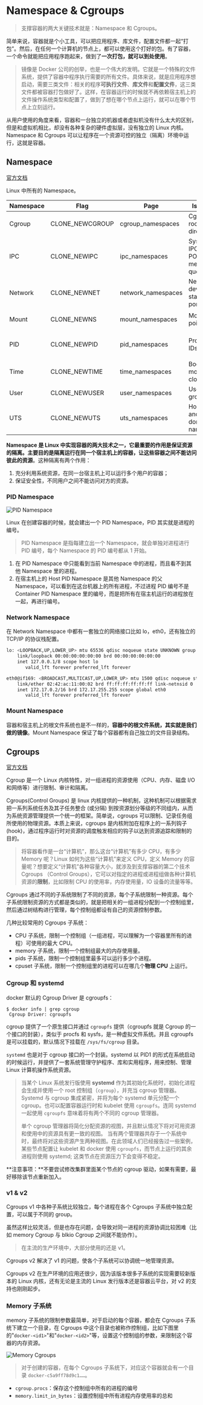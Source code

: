 # Namespace & Cgroups

> 支撑容器的两大关键技术就是：Namespace 和 Cgroups。

简单来说，容器就是个小工具，可以把应用程序、库文件，配置文件都一起“打包”。然后，在任何一个计算机的节点上，都可以使用这个打好的包。有了容器，一个命令就能把应用程序跑起来，做到了**一次打包，就可以到处使用**。

> 镜像是 Docker 公司的创举，也是一个伟大的发明。它就是一个特殊的文件系统，提供了容器中程序执行需要的所有文件。具体来说，就是应用程序想启动，需要三类文件：相关的程序**可执行文件**、**库文件**和**配置文件**，这三类文件都被容器打包做好了。这样，在容器运行的时候就不再依赖宿主机上的文件操作系统类型和配置了，做到了想在哪个节点上运行，就可以在哪个节点上立刻运行。

从用户使用的角度来看，容器和一台独立的机器或者虚拟机没有什么太大的区别，但是和虚拟机相比，却没有各种复杂的硬件虚拟层，没有独立的 Linux 内核。Namespace 和 Cgroups 可以让程序在一个资源可控的独立（隔离）环境中运行，这就是容器。

## Namespace

[官方文档](https://man7.org/linux/man-pages/man7/namespaces.7.html)

Linux 中所有的 Namespace。

|Namespace|Flag|Page|Isolates|description
|---|---|---|---|---|
|Cgroup|CLONE_NEWCGROUP|cgroup_namespaces|Cgroup root directory|
|IPC|CLONE_NEWIPC|ipc_namespaces|System V IPC, POSIX message queues|
|Network|CLONE_NEWNET|network_namespaces|Network devices, stacks, ports, etc.|负责管理网络环境的隔离
|Mount|CLONE_NEWNS|mount_namespaces|Mount points|管理文件系统的隔离
|PID|CLONE_NEWPID|pid_namespaces|Process IDs|负责隔离不同容器的进程
|Time|CLONE_NEWTIME|time_namespaces|Boot and monotonic clocks|
|User|CLONE_NEWUSER|user_namespaces|User and group IDs|
|UTS|CLONE_NEWUTS|uts_namespaces|Hostname and NIS domain name|

**Namespace 是 Linux 中实现容器的两大技术之一，它最重要的作用是保证资源的隔离。主要目的是隔离运行在同一个宿主机上的容器，让这些容器之间不能访问彼此的资源**。这种隔离有两个作用：

1. 充分利用系统资源，在同一台宿主机上可以运行多个用户的容器；
2. 保证安全性，不同用户之间不能访问对方的资源。

### PID Namespace

![PID Namespace](/resources/pid-namespace.webp)

Linux 在创建容器的时候，就会建出一个 PID Namespace，PID 其实就是进程的编号。

> PID Namespace 是指每建立出一个 Namespace，就会单独对进程进行 PID 编号，每个 Namespace 的 PID 编号都从 1 开始。

1. 在 PID Namespace 中只能看到当前 Namespace 中的进程，而且看不到其他 Namespace 里的进程。
2. 在宿主机上的 Host PID Namespace 是其他 Namespace 的父 Namespace，可以看到在这台机器上的所有进程，不过进程 PID 编号不是 Container PID Namespace 里的编号，而是把所有在宿主机运行的进程放在一起，再进行编号。

### Network Namespace

在 Network Namespace 中都有一套独立的网络接口比如 lo，eth0，还有独立的 TCP/IP 的协议栈配置。

```bash
lo: <LOOPBACK,UP,LOWER_UP> mtu 65536 qdisc noqueue state UNKNOWN group default qlen 1000
    link/loopback 00:00:00:00:00:00 brd 00:00:00:00:00:00
    inet 127.0.0.1/8 scope host lo
       valid_lft forever preferred_lft forever

eth0@if169: <BROADCAST,MULTICAST,UP,LOWER_UP> mtu 1500 qdisc noqueue state UP group default
    link/ether 02:42:ac:11:00:02 brd ff:ff:ff:ff:ff:ff link-netnsid 0
    inet 172.17.0.2/16 brd 172.17.255.255 scope global eth0
       valid_lft forever preferred_lft forever
```

### Mount Namespace

容器和宿主机上的根文件系统也是不一样的，**容器中的根文件系统，其实就是我们做的镜像**。Mount Namespace 保证了每个容器都有自己独立的文件目录结构。

## Cgroups

[官方文档](https://man7.org/linux/man-pages/man7/cgroups.7.html)

Cgroup 是一个 Linux 内核特性，对一组进程的资源使用（CPU、内存、磁盘 I/O 和网络等）进行限制、审计和隔离。

Cgroups(Control Groups) 是 linux 内核提供的一种机制，这种机制可以根据需求把一系列系统任务及其子任务整合 (或分隔) 到按资源划分等级的不同组内，从而为系统资源管理提供一个统一的框架。简单说，cgroups 可以限制、记录任务组所使用的物理资源。本质上来说，cgroups 是内核附加在程序上的一系列钩子 (hook)，通过程序运行时对资源的调度触发相应的钩子以达到资源追踪和限制的目的。

> 将容器看作是一台“计算机”，那么这台“计算机”有多少 CPU，有多少 Memory 呢？Linux 如何为这些“计算机”来定义 CPU，定义 Memory 的容量呢？想要定义“计算机”各种容量大小，就涉及到支撑容器的第二个技术 Cgroups （Control Groups），它可以对指定的进程或进程组做各种计算机资源的**限制**，比如限制 CPU 的使用率，内存使用量，IO 设备的流量等等。

Cgroups 通过不同的子系统限制了不同的资源，每个子系统限制一种资源。每个子系统限制资源的方式都是类似的，就是把相关的一组进程分配到一个控制组里，然后通过树结构进行管理，每个控制组都设有自己的资源控制参数。

几种比较常用的 Cgroups 子系统：

- CPU 子系统，限制一个控制组（一组进程，可以理解为一个容器里所有的进程）可使用的最大 CPU。
- memory 子系统，限制一个控制组最大的内存使用量。
- pids 子系统，限制一个控制组里最多可以运行多少个进程。
- cpuset 子系统，限制一个控制组里的进程可以在哪几个**物理 CPU** 上运行。

### Cgroup 和 systemd

docker 默认的 Cgroup Driver 是 cgroupfs：

```shell
$ docker info | grep cgroup
 Cgroup Driver: cgroupfs
```

cgroup 提供了一个原生接口并通过 `cgroupfs` 提供（cgroupfs 就是 Cgroup 的一个接口的封装），类似于 procfs 和 sysfs，是一种虚拟文件系统。并且 cgroupfs 是可以挂载的，默认情况下挂载在 `/sys/fs/cgroup` 目录。

`systemd` 也是对于 cgroup 接口的一个封装。systemd 以 PID1 的形式在系统启动的时候运行，并提供了一套系统管理守护程序、库和实用程序，用来控制、管理 Linux 计算机操作系统资源。

> 当某个 Linux 系统发行版使用 **systemd** 作为其初始化系统时，初始化进程会生成并使用一个 root 控制组（`cgroup`），并充当 cgroup 管理器。Systemd 与 cgroup 集成紧密，并将为每个 systemd 单元分配一个 cgroup。也可以配置容器运行时和 kubelet 使用 `cgroupfs`。连同 systemd 一起使用 `cgroupfs` 意味着将有两个不同的 cgroup 管理器。
>
> 单个 cgroup 管理器将简化分配资源的视图，并且默认情况下将对可用资源和使用中的资源具有更一致的视图。 当有两个管理器共存于一个系统中时，最终将对这些资源产生两种视图。在此领域人们已经报告过一些案例，某些节点配置让 kubelet 和  docker 使用 `cgroupfs`，而节点上运行的其余进程则使用 systemd; 这类节点在资源压力下会变得不稳定。

**注意事项：**不要尝试修改集群里面某个节点的 cgroup 驱动，如果有需要，最好移除该节点重新加入。

### v1 & v2

Cgroups v1 中各种子系统比较独立，每个进程在各个 Cgroups 子系统中独立配置，可以属于不同的 group。

虽然这样比较灵活，但是也存在问题，会导致对同一进程的资源协调比较困难（比如 memory Cgroup 与 blkio Cgroup 之间就不能协作）。

> 在主流的生产环境中，大部分使用的还是 v1。

Cgroups v2 解决了 v1 的问题，使各个子系统可以协调统一地管理资源。

Cgroups v2 在生产环境的应用还很少，因为该版本很多子系统的实现需要较新版本的 Linux 内核，还有无论是主流的 Linux 发行版本还是容器云平台，对 v2 的支持也刚刚起步。

### Memory 子系统

memory 子系统的限制参数最简单，对于启动的每个容器，都会在 Cgroups 子系统下建立一个目录，在 Cgroups 中这个目录也被称作控制组，比如下图里的"`docker-<id1>`"和"`docker-<id2>`"等，设置这个控制组的参数，来限制这个容器的内存资源。

![Memory Cgroups](/resources/memory-cgroup.webp)

> 对于创建的容器，在每个 Cgroups 子系统下，对应这个容器就会有一个目录 `docker-c5a9ff78d9c1……`。

- `cgroup.procs`：保存这个控制组中所有的进程的编号
- `memory.limit_in_bytes`：设置控制组中所有进程内存使用率的总和
